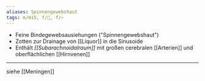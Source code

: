 ```yaml
---
aliases: Spinnengewebshaut
tags: m/m15, f/🧠, f/💀
---
```

- Feine Bindegewebsausiehungen ("Spinnengewebshaut")
- Zotten zur Drainage von [[Liquor]] in die Sinusoide
- Enthält *[[Subarachnoidalraum]]* mit großen cerebralen [[Arterien]] und oberflächlichen [[Hirnvenen]]
---
siehe [[Meningen]]